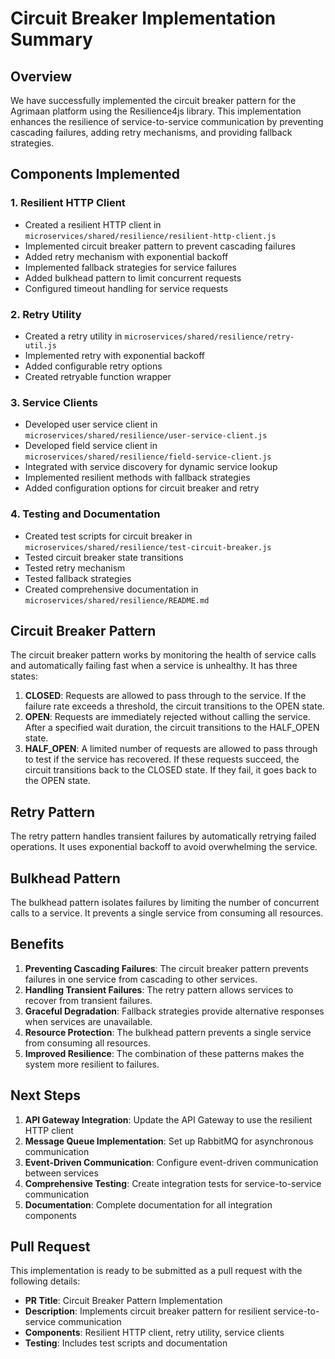# Circuit Breaker Implementation Summary

## Overview

We have successfully implemented the circuit breaker pattern for the Agrimaan platform using the Resilience4js library. This implementation enhances the resilience of service-to-service communication by preventing cascading failures, adding retry mechanisms, and providing fallback strategies.

## Components Implemented

### 1. Resilient HTTP Client
- Created a resilient HTTP client in `microservices/shared/resilience/resilient-http-client.js`
- Implemented circuit breaker pattern to prevent cascading failures
- Added retry mechanism with exponential backoff
- Implemented fallback strategies for service failures
- Added bulkhead pattern to limit concurrent requests
- Configured timeout handling for service requests

### 2. Retry Utility
- Created a retry utility in `microservices/shared/resilience/retry-util.js`
- Implemented retry with exponential backoff
- Added configurable retry options
- Created retryable function wrapper

### 3. Service Clients
- Developed user service client in `microservices/shared/resilience/user-service-client.js`
- Developed field service client in `microservices/shared/resilience/field-service-client.js`
- Integrated with service discovery for dynamic service lookup
- Implemented resilient methods with fallback strategies
- Added configuration options for circuit breaker and retry

### 4. Testing and Documentation
- Created test scripts for circuit breaker in `microservices/shared/resilience/test-circuit-breaker.js`
- Tested circuit breaker state transitions
- Tested retry mechanism
- Tested fallback strategies
- Created comprehensive documentation in `microservices/shared/resilience/README.md`

## Circuit Breaker Pattern

The circuit breaker pattern works by monitoring the health of service calls and automatically failing fast when a service is unhealthy. It has three states:

1. **CLOSED**: Requests are allowed to pass through to the service. If the failure rate exceeds a threshold, the circuit transitions to the OPEN state.
2. **OPEN**: Requests are immediately rejected without calling the service. After a specified wait duration, the circuit transitions to the HALF_OPEN state.
3. **HALF_OPEN**: A limited number of requests are allowed to pass through to test if the service has recovered. If these requests succeed, the circuit transitions back to the CLOSED state. If they fail, it goes back to the OPEN state.

## Retry Pattern

The retry pattern handles transient failures by automatically retrying failed operations. It uses exponential backoff to avoid overwhelming the service.

## Bulkhead Pattern

The bulkhead pattern isolates failures by limiting the number of concurrent calls to a service. It prevents a single service from consuming all resources.

## Benefits

1. **Preventing Cascading Failures**: The circuit breaker pattern prevents failures in one service from cascading to other services.
2. **Handling Transient Failures**: The retry pattern allows services to recover from transient failures.
3. **Graceful Degradation**: Fallback strategies provide alternative responses when services are unavailable.
4. **Resource Protection**: The bulkhead pattern prevents a single service from consuming all resources.
5. **Improved Resilience**: The combination of these patterns makes the system more resilient to failures.

## Next Steps

1. **API Gateway Integration**: Update the API Gateway to use the resilient HTTP client
2. **Message Queue Implementation**: Set up RabbitMQ for asynchronous communication
3. **Event-Driven Communication**: Configure event-driven communication between services
4. **Comprehensive Testing**: Create integration tests for service-to-service communication
5. **Documentation**: Complete documentation for all integration components

## Pull Request

This implementation is ready to be submitted as a pull request with the following details:

- **PR Title**: Circuit Breaker Pattern Implementation
- **Description**: Implements circuit breaker pattern for resilient service-to-service communication
- **Components**: Resilient HTTP client, retry utility, service clients
- **Testing**: Includes test scripts and documentation